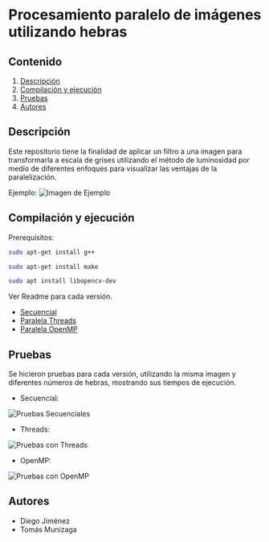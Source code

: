 # Procesamiento paralelo de imágenes utilizando hebras

## Contenido

1. [Descripción](#descripción)
2. [Compilación y ejecución](#compilación-y-ejecución)
3. [Pruebas](#pruebas)
4. [Autores](#autores)

## Descripción

Este repositorio tiene la finalidad de aplicar un filtro a una imagen para transformarla a escala de grises utilizando el método de luminosidad por medio de diferentes enfoques para visualizar las ventajas de la paralelización.

Ejemplo:
![Imagen de Ejemplo](https://i.imgur.com/xAGpmmE.png)

## Compilación y ejecución

Prerequisitos:

   ```bash
   sudo apt-get install g++
   ```

   ```bash
   sudo apt-get install make
   ```

   ```bash
   sudo apt install libopencv-dev
   ```
   
Ver Readme para cada versión.

   - [Secuencial](secuencial/README.MD)
   - [Paralela Threads](thread/README.MD)
   - [Paralela OpenMP](openmp/README.MD)

## Pruebas

Se hicieron pruebas para cada versión, utilizando la misma imagen y diferentes números de hebras, mostrando sus tiempos de ejecución.

- Secuencial:
  
![Pruebas Secuenciales](https://i.imgur.com/9MLyTnw.png)

- Threads:
  
![Pruebas con Threads](https://i.imgur.com/dVdK3EF.png)

- OpenMP:
  
![Pruebas con OpenMP](https://i.imgur.com/0RAJBAR.png)

## Autores

- Diego Jiménez
- Tomás Munizaga
